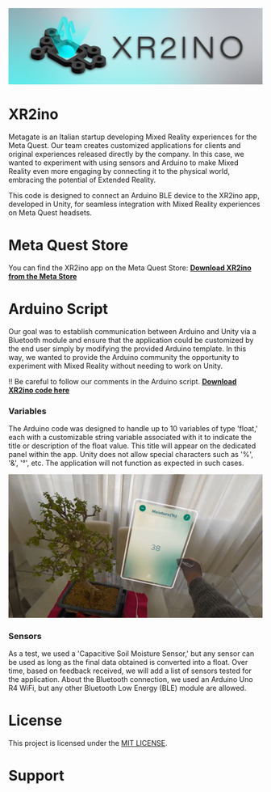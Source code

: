 ![XR2ino Application](https://github.com/TheMetagate/XR2ino_Tutorial/blob/main/Assets/Images/HeroCover_XR2ino.png)

# XR2ino

Metagate is an Italian startup developing Mixed Reality experiences for the Meta Quest. Our team creates customized applications for clients and original experiences released directly by the company. In this case, we wanted to experiment with using sensors and Arduino to make Mixed Reality even more engaging by connecting it to the physical world, embracing the potential of Extended Reality.

This code is designed to connect an Arduino BLE device to the XR2ino app, developed in Unity, for seamless integration with Mixed Reality experiences on Meta Quest headsets.

# Meta Quest Store

You can find the XR2ino app on the Meta Quest Store:
[**Download XR2ino from the Meta Store**](https://discover.themetagate.it/en/pages/xr2ino)


# Arduino Script

Our goal was to establish communication between Arduino and Unity via a Bluetooth module and ensure that the application could be customized by the end user simply by modifying the provided Arduino template.
In this way, we wanted to provide the Arduino community the opportunity to experiment with Mixed Reality without needing to work on Unity.

!! Be careful to follow our comments in the Arduino script. [**Download XR2ino code here**](https://github.com/TheMetagate/XR2ino_Tutorial/blob/main/Assets/Arduino/Script/XR2inoTemplate.ino)


### Variables

The Arduino code was designed to handle up to 10 variables of type 'float,' each with a customizable string variable associated with it to indicate the title or description of the float value. This title will appear on the dedicated panel within the app.
Unity does not allow special characters such as '%', '&', '°', etc. The application will not function as expected in such cases.

![XR2ino Application](https://github.com/TheMetagate/XR2ino_Tutorial/blob/main/Assets/Images/ScreenShotXR2ino.png)


### Sensors

As a test, we used a 'Capacitive Soil Moisture Sensor,' but any sensor can be used as long as the final data obtained is converted into a float. Over time, based on feedback received, we will add a list of sensors tested for the application.
About the Bluetooth connection, we used an Arduino Uno R4 WiFi, but any other Bluetooth Low Energy (BLE) module are allowed.


# License

This project is licensed under the [MIT LICENSE](https://github.com/TheMetagate/XR2ino_Tutorial/blob/main/LICENSE.txt).


# Support



